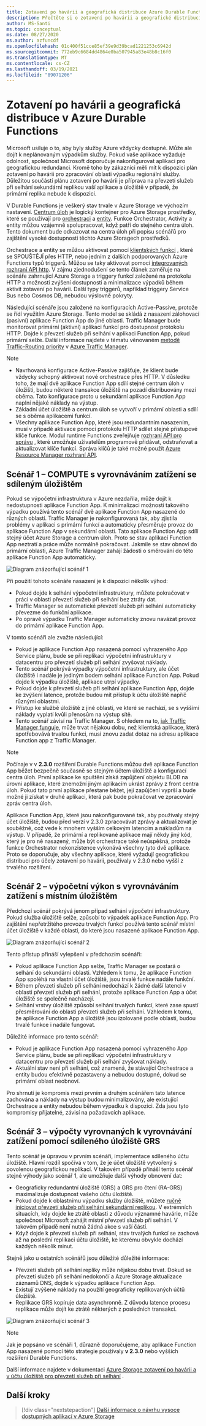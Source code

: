 ```yaml
---
title: Zotavení po havárii a geografická distribuce Azure Durable Functions
description: Přečtěte si o zotavení po havárii a geografické distribuci v Durable Functions.
author: MS-Santi
ms.topic: conceptual
ms.date: 08/27/2020
ms.author: azfuncdf
ms.openlocfilehash: 01c400f51cce85ef39e9d39bcad1221253c6942d
ms.sourcegitcommit: 772eb9c6684dd4864e0ba507945a83e48b8c16f0
ms.translationtype: MT
ms.contentlocale: cs-CZ
ms.lasthandoff: 03/19/2021
ms.locfileid: "89071206"
---
```

# <a name="disaster-recovery-and-geo-distribution-in-azure-durable-functions"></a>Zotavení po havárii a geografická distribuce v Azure Durable Functions

Microsoft usiluje o to, aby byly služby Azure vždycky dostupné. Může ale dojít k neplánovaným výpadkům služby. Pokud vaše aplikace vyžaduje odolnost, společnost Microsoft doporučuje nakonfigurovat aplikaci pro geografickou redundanci. Kromě toho by zákazníci měli mít k dispozici plán zotavení po havárii pro zpracování oblasti výpadku regionální služby. Důležitou součástí plánu zotavení po havárii je příprava na převzetí služeb při selhání sekundární replikou vaší aplikace a úložiště v případě, že primární replika nebude k dispozici.

V Durable Functions je veškerý stav trvale v Azure Storage ve výchozím nastavení. [Centrum úloh](durable-functions-task-hubs.md) je logický kontejner pro Azure Storage prostředky, které se používají pro [orchestraci](durable-functions-types-features-overview.md#orchestrator-functions) a [entity](durable-functions-types-features-overview.md#entity-functions). Funkce Orchestrator, Activity a entity můžou vzájemně spolupracovat, když patří do stejného centra úloh. Tento dokument bude odkazovat na centra úloh při popisu scénářů pro zajištění vysoké dostupnosti těchto Azure Storagech prostředků.

Orchestrace a entity se můžou aktivovat pomocí [klientských funkcí](durable-functions-types-features-overview.md#client-functions) , které se SPOUŠTĚJÍ přes HTTP, nebo jedním z dalších podporovaných Azure Functions typů triggerů. Můžou se taky aktivovat pomocí [integrovaných rozhraní API http](durable-functions-http-features.md#built-in-http-apis). V zájmu zjednodušení se tento článek zaměřuje na scénáře zahrnující Azure Storage a triggery funkcí založené na protokolu HTTP a možnosti zvýšení dostupnosti a minimalizace výpadků během aktivit zotavení po havárii. Další typy triggerů, například triggery Service Bus nebo Cosmos DB, nebudou výslovně pokryty.

Následující scénáře jsou založené na konfiguracích Active-Passive, protože se řídí využitím Azure Storage. Tento model se skládá z nasazení zálohovací (pasivní) aplikace Function App do jiné oblasti. Traffic Manager bude monitorovat primární (aktivní) aplikaci funkcí pro dostupnost protokolu HTTP. Dojde k převzetí služeb při selhání v aplikaci Function App, pokud primární selže. Další informace najdete v tématu věnovaném [metodě Traffic-Routing priority](../../traffic-manager/traffic-manager-routing-methods.md#priority-traffic-routing-method) v [Azure Traffic Manager](https://azure.microsoft.com/services/traffic-manager/).

> [!NOTE]
> - Navrhovaná konfigurace Active-Passive zajišťuje, že klient bude vždycky schopný aktivovat nové orchestrace přes HTTP. V důsledku toho, že mají dvě aplikace Function App sdílí stejné centrum úloh v úložišti, budou některé transakce úložiště na pozadí distribuovány mezi oběma. Tato konfigurace proto u sekundární aplikace Function App naplní nějaké náklady na výstup.
> - Základní účet úložiště a centrum úloh se vytvoří v primární oblasti a sdílí se s oběma aplikacemi funkcí.
> - Všechny aplikace Function App, které jsou redundantním nasazením, musí v případě aktivace pomocí protokolu HTTP sdílet stejné přístupové klíče funkce. Modul runtime Functions zveřejňuje [rozhraní API pro správu](https://github.com/Azure/azure-functions-host/wiki/Key-management-API) , které umožňuje uživatelům programově přidávat, odstraňovat a aktualizovat klíče funkcí. Správa klíčů je také možné použít [Azure Resource Manager rozhraní API](https://www.markheath.net/post/managing-azure-functions-keys-2).

## <a name="scenario-1---load-balanced-compute-with-shared-storage"></a>Scénář 1 – COMPUTE s vyrovnáváním zatížení se sdíleným úložištěm

Pokud se výpočetní infrastruktura v Azure nezdařila, může dojít k nedostupnosti aplikace Function App. K minimalizaci možnosti takového výpadku používá tento scénář dvě aplikace Function App nasazené do různých oblastí.
Traffic Manager je nakonfigurovaná tak, aby zjistila problémy v aplikaci s primární funkcí a automaticky přesměruje provoz do aplikace Function App v sekundární oblasti. Tato aplikace Function App sdílí stejný účet Azure Storage a centrum úloh. Proto se stav aplikací Function App neztratí a práce může normálně pokračovat. Jakmile se stav obnoví do primární oblasti, Azure Traffic Manager zahájí žádosti o směrování do této aplikace Function App automaticky.

![Diagram znázorňující scénář 1](./media/durable-functions-disaster-recovery-geo-distribution/durable-functions-geo-scenario01.png)

Při použití tohoto scénáře nasazení je k dispozici několik výhod:

- Pokud dojde k selhání výpočetní infrastruktury, můžete pokračovat v práci v oblasti převzetí služeb při selhání bez ztráty dat.
- Traffic Manager se automatické převzetí služeb při selhání automaticky převezme do funkční aplikace.
- Po opravě výpadku Traffic Manager automaticky znovu navázat provoz do primární aplikace Function App.

V tomto scénáři ale zvažte následující:

- Pokud je aplikace Function App nasazená pomocí vyhrazeného App Service plánu, bude se při replikaci výpočetní infrastruktury v datacentru pro převzetí služeb při selhání zvyšovat náklady.
- Tento scénář pokrývá výpadky výpočetní infrastruktury, ale účet úložiště i nadále je jediným bodem selhání aplikace Function App. Pokud dojde k výpadku úložiště, aplikace utrpí výpadky.
- Pokud dojde k převzetí služeb při selhání aplikace Function App, dojde ke zvýšení latence, protože budou mít přístup k účtu úložiště napříč různými oblastmi.
- Přístup ke službě úložiště z jiné oblasti, ve které se nachází, se s vyššími náklady vyplatí kvůli přenosům na výstup sítě.
- Tento scénář závisí na Traffic Manager. S ohledem na to, [jak Traffic Manager funguje](../../traffic-manager/traffic-manager-how-it-works.md), může trvat nějakou dobu, než klientská aplikace, která spotřebovává trvalou funkci, musí znovu zadat dotaz na adresu aplikace Function app z Traffic Manager.

> [!NOTE]
> Počínaje v v **2.3.0** rozšíření Durable Functions můžou dvě aplikace Function App běžet bezpečně současně se stejným účtem úložiště a konfigurací centra úloh. První aplikace ke spuštění získá zapůjčení objektu BLOB na úrovni aplikace, které znemožní jiným aplikacím ukrást zprávy z front centra úloh. Pokud tato první aplikace přestane běžet, její zapůjčení vyprší a bude možné ji získat v druhé aplikaci, která pak bude pokračovat ve zpracování zpráv centra úloh.
> 
> Aplikace Function App, které jsou nakonfigurované tak, aby používaly stejný účet úložiště, budou před verzí v 2.3.0 zpracovávat zprávy a aktualizovat je souběžně, což vede k mnohem vyšším celkovým latencím a nákladům na výstup. V případě, že primární a replikované aplikace mají někdy jiný kód, který je pro ně nasazený, může být orchestrace také neúspěšná, protože funkce Orchestrator nekonzistence vykonává všechny tyto dvě aplikace. Proto se doporučuje, aby všechny aplikace, které vyžadují geografickou distribuci pro účely zotavení po havárii, používaly v 2.3.0 nebo vyšší z trvalého rozšíření.

## <a name="scenario-2---load-balanced-compute-with-regional-storage"></a>Scénář 2 – výpočetní výkon s vyrovnáváním zatížení s místním úložištěm

Předchozí scénář pokrývá jenom případ selhání výpočetní infrastruktury. Pokud služba úložiště selže, způsobí to výpadek aplikace Function App.
Pro zajištění nepřetržitého provozu trvalých funkcí používá tento scénář místní účet úložiště v každé oblasti, do které jsou nasazené aplikace Function App.

![Diagram znázorňující scénář 2](./media/durable-functions-disaster-recovery-geo-distribution/durable-functions-geo-scenario02.png)

Tento přístup přináší vylepšení v předchozím scénáři:

- Pokud aplikace Function App selže, Traffic Manager se postará o selhání do sekundární oblasti. Vzhledem k tomu, že aplikace Function App spoléhá na vlastní účet úložiště, jsou trvalé funkce nadále funkční.
- Během převzetí služeb při selhání nedochází k žádné další latenci v oblasti převzetí služeb při selhání, protože aplikace Function App a účet úložiště se společně nacházejí.
- Selhání vrstvy úložiště způsobí selhání trvalých funkcí, které zase spustí přesměrování do oblasti převzetí služeb při selhání. Vzhledem k tomu, že aplikace Function App a úložiště jsou izolované podle oblasti, budou trvalé funkce i nadále fungovat.

Důležité informace pro tento scénář:

- Pokud je aplikace Function App nasazená pomocí vyhrazeného App Service plánu, bude se při replikaci výpočetní infrastruktury v datacentru pro převzetí služeb při selhání zvyšovat náklady.
- Aktuální stav není při selhání, což znamená, že stávající Orchestrace a entity budou efektivně pozastaveny a nebudou dostupné, dokud se primární oblast neobnoví.

Pro shrnutí je kompromis mezi prvním a druhým scénářem tato latence zachována a náklady na výstup budou minimalizovány, ale existující Orchestrace a entity nebudou během výpadku k dispozici. Zda jsou tyto kompromisy přijatelné, závisí na požadavcích aplikace.

## <a name="scenario-3---load-balanced-compute-with-grs-shared-storage"></a>Scénář 3 – výpočty vyrovnaných k vyrovnávání zatížení pomocí sdíleného úložiště GRS

Tento scénář je úpravou v prvním scénáři, implementace sdíleného účtu úložiště. Hlavní rozdíl spočívá v tom, že je účet úložiště vytvořený s povolenou geografickou replikací.
V takovém případě přináší tento scénář stejné výhody jako scénář 1, ale umožňuje další výhody obnovení dat:

- Geograficky redundantní úložiště (GRS) a GRS pro čtení (RA-GRS) maximalizuje dostupnost vašeho účtu úložiště.
- Pokud dojde k oblastnímu výpadku služby úložiště, můžete [ručně iniciovat převzetí služeb při selhání sekundární replikou](../../storage/common/storage-initiate-account-failover.md). V extrémních situacích, kdy dojde ke ztrátě oblasti z důvodu významné havárie, může společnost Microsoft zahájit místní převzetí služeb při selhání. V takovém případě není nutná žádná akce s vaší částí.
- Když dojde k převzetí služeb při selhání, stav trvalých funkcí se zachová až na poslední replikaci účtu úložiště, ke kterému obvykle dochází každých několik minut.

Stejně jako u ostatních scénářů jsou důležité důležité informace:

- Převzetí služeb při selhání repliky může nějakou dobu trvat. Dokud se převzetí služeb při selhání nedokončí a Azure Storage aktualizace záznamů DNS, dojde k výpadku aplikace Function App.
- Existují zvýšené náklady na použití geograficky replikovaných účtů úložiště.
- Replikace GRS kopíruje data asynchronně. Z důvodu latence procesu replikace může dojít ke ztrátě některých z posledních transakcí.

![Diagram znázorňující scénář 3](./media/durable-functions-disaster-recovery-geo-distribution/durable-functions-geo-scenario03.png)

> [!NOTE]
> Jak je popsáno ve scénáři 1, důrazně doporučujeme, aby aplikace Function App nasazené pomocí této strategie používaly **v 2.3.0** nebo vyšších rozšíření Durable Functions.

Další informace najdete v dokumentaci [Azure Storage zotavení po havárii a v účtu úložiště pro převzetí služeb při selhání](../../storage/common/storage-disaster-recovery-guidance.md) .

## <a name="next-steps"></a>Další kroky

> [!div class="nextstepaction"]
> [Další informace o návrhu vysoce dostupných aplikací v Azure Storage](../../storage/common/geo-redundant-design.md)

